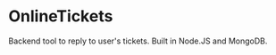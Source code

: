 OnlineTickets
=============

Backend tool to reply to user's tickets. Built in Node.JS and MongoDB.
